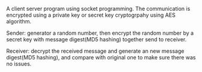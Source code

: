 A client server program using socket programming. The communication is encrypted using a private key or secret key cryptogrpahy using AES algorithm.

Sender: generator a random number, then encrypt the random number by a secret key with message digest(MD5 hashing) together send to receiver.

Receiver: decrypt the received message and generate an new message digest(MD5 hashing), and compare with original one to make sure there was no issues.
